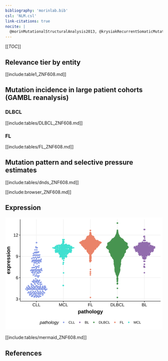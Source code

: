 ```yaml
---
bibliography: 'morinlab.bib'
csl: 'NLM.csl'
link-citations: true
nocite: |
  @morinMutationalStructuralAnalysis2013, @krysiakRecurrentSomaticMutations2017, @reddyGeneticFunctionalDrivers2017, 
---
```

[[_TOC_]]


## Relevance tier by entity

[[include:table1_ZNF608.md]]

## Mutation incidence in large patient cohorts (GAMBL reanalysis)

### DLBCL
[[include:tables/DLBCL_ZNF608.md]]

### FL
[[include:tables/FL_ZNF608.md]]

## Mutation pattern and selective pressure estimates

[[include:tables/dnds_ZNF608.md]]

[[include:browser_ZNF608.md]]

## Expression
![](images/gene_expression/ZNF608_by_pathology.svg)
<!-- ORIGIN: zhangGeneticHeterogeneityDiffuse2013 -->
<!-- FL: krysiakRecurrentSomaticMutations2017b -->
<!-- DLBCL: zhangGeneticHeterogeneityDiffuse2013 -->

[[include:tables/mermaid_ZNF608.md]]

## References
